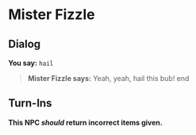 # Mister Fizzle


## Dialog

**You say:** `hail`



>**Mister Fizzle says:** Yeah, yeah, hail this bub!
end



## Turn-Ins



**This NPC *should* return incorrect items given.**





